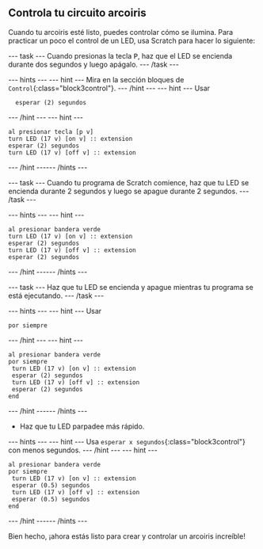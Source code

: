 ## Controla tu circuito arcoiris

Cuando tu arcoiris esté listo, puedes controlar cómo se ilumina. Para practicar un poco el control de un LED, usa Scratch para hacer lo siguiente:

--- task --- Cuando presionas la tecla <kbd>P</kbd>, haz que el LED se encienda durante dos segundos y luego apágalo. --- /task ---

--- hints ---
 --- hint --- Mira en la sección bloques de `Control`{:class="block3control"}.
--- /hint ---
 --- hint --- Usar

```blocks3
  esperar (2) segundos
```

--- /hint --- --- hint ---

```blocks3
al presionar tecla [p v]
turn LED (17 v) [on v] :: extension
esperar (2) segundos
turn LED (17 v) [off v] :: extension
```

--- /hint ------ /hints ---

--- task --- Cuando tu programa de Scratch comience, haz que tu LED se encienda durante 2 segundos y luego se apague durante 2 segundos. --- /task ---

--- hints ---
 --- hint ---

```blocks3
al presionar bandera verde
turn LED (17 v) [on v] :: extension
esperar (2) segundos
turn LED (17 v) [off v] :: extension
esperar (2) segundos
```

--- /hint ------ /hints ---

--- task --- Haz que tu LED se encienda y apague mientras tu programa se está ejecutando. --- /task ---

--- hints ---
 --- hint --- Usar

```blocks3
por siempre
```

--- /hint --- --- hint ---

```blocks3
al presionar bandera verde
por siempre 
 turn LED (17 v) [on v] :: extension
 esperar (2) segundos
 turn LED (17 v) [off v] :: extension
 esperar (2) segundos
end
```

--- /hint ------ /hints ---

+ Haz que tu LED parpadee más rápido.

--- hints ---
 --- hint --- Usa `esperar x segundos`{:class="block3control"} con menos segundos.
--- /hint ---
 --- hint ---

```blocks3
al presionar bandera verde
por siempre 
 turn LED (17 v) [on v] :: extension
 esperar (0.5) segundos
 turn LED (17 v) [off v] :: extension
 esperar (0.5) segundos
end
```

--- /hint ------ /hints ---

Bien hecho, ¡ahora estás listo para crear y controlar un arcoiris increíble!
